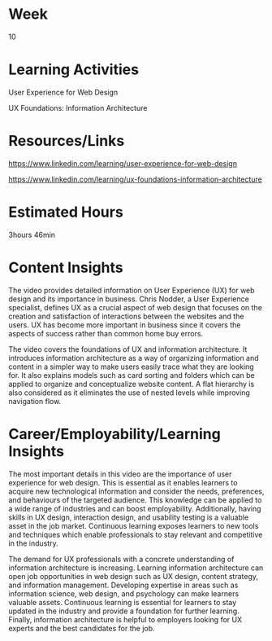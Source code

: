 # Week
10
# Learning Activities
User Experience for Web Design

UX Foundations: Information Architecture
# Resources/Links
https://www.linkedin.com/learning/user-experience-for-web-design

https://www.linkedin.com/learning/ux-foundations-information-architecture
# Estimated Hours
3hours 46min
# Content Insights
The video provides detailed information on User Experience (UX) for web design and its importance in business. Chris Nodder, a User Experience specialist, defines UX as a crucial aspect of web design that focuses on the creation and satisfaction of interactions between the websites and the users. UX has become more important in business since it covers the aspects of success rather than common home buy errors.

The video covers the foundations of UX and information architecture. It introduces information architecture as a way of organizing information and content in a simpler way to make users easily trace what they are looking for. It also explains models such as card sorting and folders which can be applied to organize and conceptualize website content. A flat hierarchy is also considered as it eliminates the use of nested levels while improving navigation flow.

# Career/Employability/Learning Insights
The most important details in this video are the importance of user experience for web design. This is essential as it enables learners to acquire new technological information and consider the needs, preferences, and behaviours of the targeted audience. This knowledge can be applied to a wide range of industries and can boost employability. Additionally, having skills in UX design, interaction design, and usability testing is a valuable asset in the job market. Continuous learning exposes learners to new tools and techniques which enable professionals to stay relevant and competitive in the industry.

The demand for UX professionals with a concrete understanding of information architecture is increasing. Learning information architecture can open job opportunities in web design such as UX design, content strategy, and information management. Developing expertise in areas such as information science, web design, and psychology can make learners valuable assets. Continuous learning is essential for learners to stay updated in the industry and provide a foundation for further learning. Finally, information architecture is helpful to employers looking for UX experts and the best candidates for the job.
